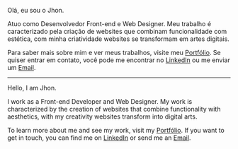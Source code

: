 Olá, eu sou o Jhon.

Atuo como Desenvolvedor Front-end e Web Designer. Meu trabalho é caracterizado pela criação de websites que combinam funcionalidade com estética, com minha criatividade websites se transformam em artes digitais.

Para saber mais sobre mim e ver meus trabalhos, visite meu [Portfólio](). Se quiser entrar em contato, você pode me encontrar no [LinkedIn](https://www.linkedin.com/in/jonathasjean/) ou me enviar um [Email](mailto:jonathasjeangs@hotmail.com).

---

Hello, I am Jhon.

I work as a Front-end Developer and Web Designer. My work is characterized by the creation of websites that combine functionality with aesthetics, with my creativity websites transform into digital arts.

To learn more about me and see my work, visit my [Portfólio](). If you want to get in touch, you can find me on [LinkedIn](https://www.linkedin.com/in/jonathasjean/) or send me an [Email](mailto:jonathasjeangs@hotmail.com).
